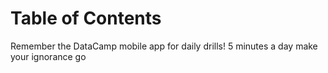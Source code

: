 
# Table of Contents



Remember the DataCamp mobile app for daily drills! 5 minutes a day
  make your ignorance go

